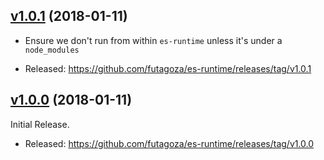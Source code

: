 <a name="1.0.1"></a>
## [v1.0.1](https://github.com/futagoza/es-runtime/compare/v1.0.0...v1.0.1) (2018-01-11)

* Ensure we don't run from within `es-runtime` unless it's under a `node_modules`

* Released: https://github.com/futagoza/es-runtime/releases/tag/v1.0.1

<a name="1.0.0"></a>
## [v1.0.0](https://github.com/futagoza/es-runtime/commits/v1.0.0) (2018-01-11)

Initial Release.

* Released: https://github.com/futagoza/es-runtime/releases/tag/v1.0.0

